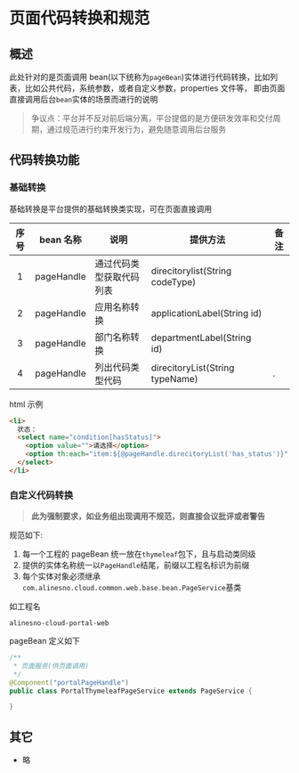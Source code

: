 # 页面代码转换和规范

## 概述

此处针对的是页面调用 bean(以下统称为`pageBean`)实体进行代码转换，比如列表，比如公共代码，系统参数，或者自定义参数，properties 文件等，
即由页面直接调用后台`bean`实体的场景而进行的说明

> 争议点：平台并不反对前后端分离，平台提倡的是方便研发效率和交付周期，通过规范进行约束开发行为，避免随意调用后台服务

## 代码转换功能

### 基础转换

基础转换是平台提供的基础转换类实现，可在页面直接调用

| 序号 | bean 名称  | 说明                     | 提供方法                        | 备注 |
| :--: | ---------- | ------------------------ | ------------------------------- | ---- |
|  1   | pageHandle | 通过代码类型获取代码列表 | direcitorylist(String codeType) |      |
|  2   | pageHandle | 应用名称转换             | applicationLabel(String id)     |      |
|  3   | pageHandle | 部门名称转换             | departmentLabel(String id)      |      |
|  4   | pageHandle | 列出代码类型代码         | direcitoryList(String typeName) | .    |

html 示例

```html
<li>
  状态：
  <select name="condition[hasStatus]">
    <option value="">请选择</option>
    <option th:each="item:${@pageHandle.direcitoryList('has_status')}" th:value="${item.codeValue}"  th:text="${item.codeName}" ></option>
  </select>
</li>
```

### 自定义代码转换

> **此为强制要求，如业务组出现调用不规范，则直接会议批评或者警告**

规范如下:

1. 每一个工程的 pageBean 统一放在`thymeleaf`包下，且与启动类同级
2. 提供的实体名称统一以`PageHandle`结尾，前缀以工程名标识为前缀
3. 每个实体对象必须继承`com.alinesno.cloud.common.web.base.bean.PageService`基类

如工程名

```
alinesno-cloud-portal-web
```

pageBean 定义如下

```java
/**
 * 页面服务(供页面调用)
 */
@Component("portalPageHandle")
public class PortalThymeleafPageService extends PageService {

}
```

## 其它

- 略
